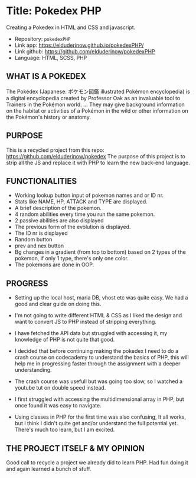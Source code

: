 # Title: Pokedex PHP

Creating a Pokedex in HTML and CSS and javascript.

- Repository: `pokedexPHP`
- Link app: https://elduderinow.github.io/pokedexPHP/
- Link github: https://github.com/elduderinow/pokedexPHP
- Language: HTML, SCSS, PHP

## WHAT IS A POKEDEX
The Pokédex (Japanese: ポケモン図鑑 illustrated Pokémon encyclopedia) is a digital encyclopedia created by Professor Oak as an invaluable tool to Trainers in the Pokémon world. ... They may give background information on the habitat or activities of a Pokémon in the wild or other information on the Pokémon's history or anatomy.

## PURPOSE
This is a recycled project from this repo: https://github.com/elduderinow/pokedex
The purpose of this project is to strip all the JS and replace it with PHP to learn the new back-end language.

## FUNCTIONALITIES
- Working lookup button input of pokemon names and or ID nr.
- Stats like NAME, HP, ATTACK and TYPE are displayed.
- A brief description of the pokemon.
- 4 random abilities every time you run the same pokemon.
- 2 passive abilities are also displayed
- The previous form of the evolution is displayed.
- The ID nr is displayed
- Random button 
- prev and nex button
- Bg changes in a gradient (from top to bottom) based on 2 types of the pokemon, if only 1 type, there's only one color.
- The pokemons are done in OOP.

## PROGRESS
- Setting up the local host, maria DB, vhost etc was quite easy. We had a good and clear guide on doing this.

- I'm not going to write different HTML & CSS as I liked the design and want to convert JS to PHP instead of stripping everything.

- I have fetched the API data but struggled with accessing it, my knowledge of PHP is not quite that good.

- I decided that before continuing making the pokedex I need to do a crash course on codecademy to understand the basics of PHP, this will help me in progressing faster through the assignment with a deeper understanding.

- The crash course was usefull but was going too slow, so I watched a youtube tut on double speed instead.

- I first struggled with accessing the multidimensional array in PHP, but once found it was easy to navigate. 

- Using classes in PHP for the first time was also confusing, It all works, but I think I didn't quite get and/or understand the full potential yet. There's much too learn, but I am excited.


## THE PROJECT ITSELF & MY OPINION
Good call to recycle a project we already did to learn PHP. Had fun doing it and again learned a bunch of stuff.

